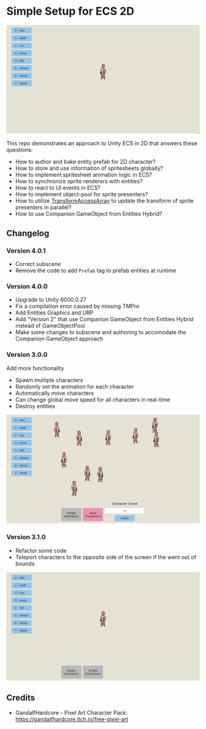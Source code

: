 # Simple Setup for ECS 2D

![spritesheet animations](docs~/preview.gif)

This repo demonstrates an approach to Unity ECS in 2D that answers these questions:

- How to author and bake entity prefab for 2D character?
- How to store and use information of spritesheets globally?
- How to implement spritesheet animation logic in ECS?
- How to synchronize sprite renderers with entities?
- How to react to UI events in ECS?
- How to implement object-pool for sprite presenters?
- How to utilize [TransformAccessArray](https://docs.unity3d.com/ScriptReference/Jobs.TransformAccessArray.html) to update the transform of sprite presenters in parallel?
- How to use Companion GameObject from Entities Hybrid?

## Changelog

### Version 4.0.1

- Correct subscene
- Remove the code to add `Prefab` tag to prefab entities at runtime

### Version 4.0.0

- Upgrade to Unity 6000.0.27
- Fix a compilation error caused by missing TMPro
- Add Entities Graphics and URP
- Add "Version 2" that use Companion GameObject from Entities Hybrid instead of GameObjectPool
- Make some changes to subscene and authoring to accomodate the Companion GameObject approach

### Version 3.0.0

Add more functionality

- Spawn multiple characters
- Randomly set the animation for each character
- Automatically move characters
- Can change global move speed for all characters in real-time
- Destroy entities

![spritesheet animations](docs~/preview-3.0.0.gif)

### Version 3.1.0

- Refactor some code
- Teleport characters to the opposite side of the screen if the went out of bounds

![spritesheet animations](docs~/preview-3.1.0.gif)

## Credits

- GandalfHardcore - Pixel Art Character Pack: https://gandalfhardcore.itch.io/free-pixel-art
